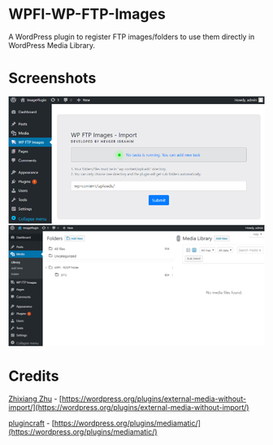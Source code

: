 # WPFI-WP-FTP-Images
A WordPress plugin to register FTP images/folders to use them directly in WordPress Media Library.  



# Screenshots

![WPFI Interface](https://raw.githubusercontent.com/Hevger/WP-FTP-Images/master/screenshots/WPFI.PNG)
![WPFI Folder tree](https://raw.githubusercontent.com/Hevger/WP-FTP-Images/master/screenshots/WPFI%20Tree.PNG)



# Credits

[Zhixiang Zhu](http://zxtechart.com/) - [https://wordpress.org/plugins/external-media-without-import/](https://wordpress.org/plugins/external-media-without-import/)


[plugincraft](http://mediamatic.frenify.com/1/) - [https://wordpress.org/plugins/mediamatic/](https://wordpress.org/plugins/mediamatic/)
